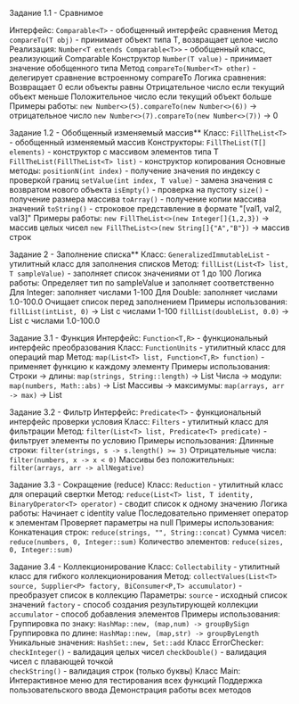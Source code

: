 Задание 1.1 - Сравнимое

Интерфейс:
`Comparable<T>` - обобщенный интерфейс сравнения
Метод `compareTo(T obj)` - принимает объект типа T, возвращает целое число
Реализация:
`Number<T extends Comparable<T>>` - обобщенный класс, реализующий Comparable
Конструктор `Number(T value)` - принимает значение обобщенного типа
Метод `compareTo(Number<T> other)` - делегирует сравнение встроенному compareTo
Логика сравнения:
Возвращает 0 если объекты равны
Отрицательное число если текущий объект меньше
Положительное число если текущий объект больше
Примеры работы:
`new Number<>(5).compareTo(new Number<>(6))` → отрицательное число
`new Number<>(7).compareTo(new Number<>(7))` → 0

Задание 1.2 - Обобщенный изменяемый массив**
Класс:
`FillTheList<T>` - обобщенный изменяемый массив
Конструкторы:
`FillTheList(T[] elements)` - конструктор с массивом элементов типа T
`FillTheList(FillTheList<T> list)` - конструктор копирования
Основные методы:
`positionN(int index)` - получение значения по индексу с проверкой границ
`setValue(int index, T value)` - замена значения с возвратом нового объекта
`isEmpty()` - проверка на пустоту
`size()` - получение размера массива
`toArray()` - получение копии массива значений
`toString()` - строковое представление в формате "[val1, val2, val3]"
Примеры работы:
`new FillTheList<>(new Integer[]{1,2,3})` → массив целых чисел
`new FillTheList<>(new String[]{"A","B"})` → массив строк

Задание 2 - Заполнение списка**
Класс:
`GeneralizedImmutableList` - утилитный класс для заполнения списков
Метод:
`fillList(List<T> list, T sampleValue)` - заполняет список значениями от 1 до 100
Логика работы:
Определяет тип по sampleValue и заполняет соответственно
Для Integer: заполняет числами 1-100
Для Double: заполняет числами 1.0-100.0
Очищает список перед заполнением
Примеры использования:
`fillList(intList, 0)` → List с числами 1-100
`fillList(doubleList, 0.0)` → List с числами 1.0-100.0

Задание 3.1 - Функция 
Интерфейс:
`Function<T,R>` - функциональный интерфейс преобразования
Класс:
`FunctionUnits` - утилитный класс для операций map
Метод:
`map(List<T> list, Function<T,R> function)` - применяет функцию к каждому элементу
Примеры использования:
Строки → длины: `map(strings, String::length)` → List<Integer>
Числа → модули: `map(numbers, Math::abs)` → List<Integer>
Массивы → максимумы: `map(arrays, arr -> max)` → List<Integer>

Задание 3.2 - Фильтр
Интерфейс:
`Predicate<T>` - функциональный интерфейс проверки условия
Класс:
`Filters` - утилитный класс для фильтрации
Метод:
`filter(List<T> list, Predicate<T> predicate)` - фильтрует элементы по условию
Примеры использования:
Длинные строки: `filter(strings, s -> s.length() >= 3)`
Отрицательные числа: `filter(numbers, x -> x < 0)`
Массивы без положительных: `filter(arrays, arr -> allNegative)`

Задание 3.3 - Сокращение (reduce)
Класс:
`Reduction` - утилитный класс для операций свертки
Метод:
`reduce(List<T> list, T identity, BinaryOperator<T> operator)` - сводит список к одному значению
Логика работы:
Начинает с identity value
Последовательно применяет оператор к элементам
Проверяет параметры на null
Примеры использования:
Конкатенация строк: `reduce(strings, "", String::concat)`
Сумма чисел: `reduce(numbers, 0, Integer::sum)`
Количество элементов: `reduce(sizes, 0, Integer::sum)`

Задание 3.4 - Коллекционирование
Класс:
`Collectability` - утилитный класс для гибкого коллекционирования
Метод:
`collectValues(List<T> source, Supplier<P> factory, BiConsumer<P,T> accumulator)` - преобразует список в коллекцию
Параметры:
`source` - исходный список значений
`factory` - способ создания результирующей коллекции
`accumulator` - способ добавления элементов
Примеры использования:
Группировка по знаку: `HashMap::new, (map,num) -> groupBySign`
Группировка по длине: `HashMap::new, (map,str) -> groupByLength`
Уникальные значения: `HashSet::new, Set::add`
Класс ErrorChecker:
`checkInteger()` - валидация целых чисел
`checkDouble()` - валидация чисел с плавающей точкой  
`checkString()` - валидация строк (только буквы)
Класс Main:
Интерактивное меню для тестирования всех функций
Поддержка пользовательского ввода
Демонстрация работы всех методов
